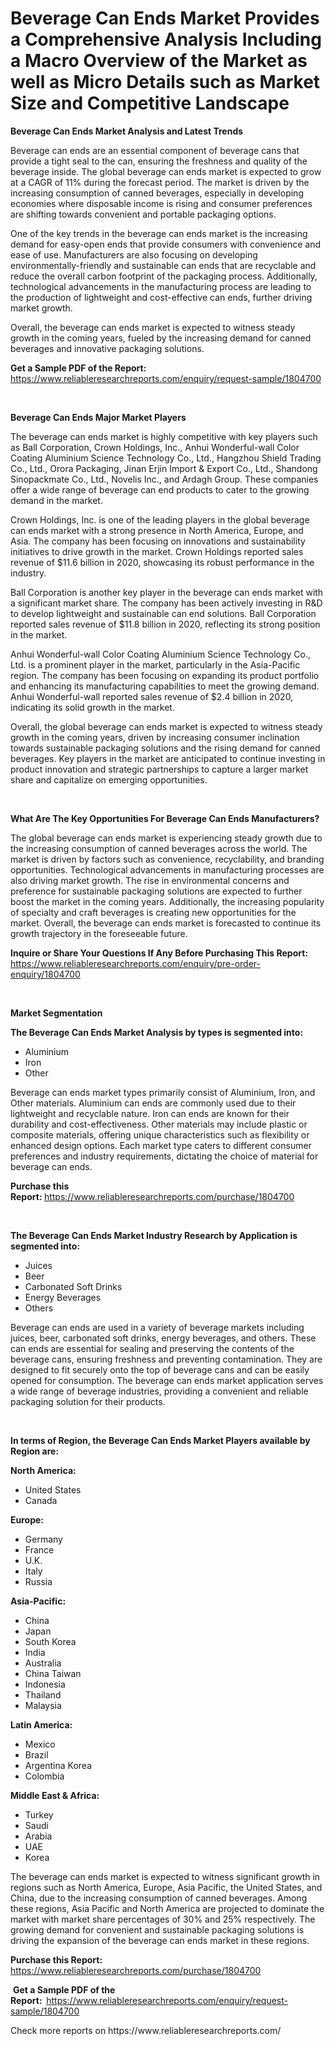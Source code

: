 <p><h1>Beverage Can Ends Market Provides a Comprehensive Analysis Including a Macro Overview of the Market as well as Micro Details such as Market Size and Competitive Landscape</h1></p><p><strong>Beverage Can Ends Market Analysis and Latest Trends</strong></p>
<p><p>Beverage can ends are an essential component of beverage cans that provide a tight seal to the can, ensuring the freshness and quality of the beverage inside. The global beverage can ends market is expected to grow at a CAGR of 11% during the forecast period. The market is driven by the increasing consumption of canned beverages, especially in developing economies where disposable income is rising and consumer preferences are shifting towards convenient and portable packaging options.</p><p>One of the key trends in the beverage can ends market is the increasing demand for easy-open ends that provide consumers with convenience and ease of use. Manufacturers are also focusing on developing environmentally-friendly and sustainable can ends that are recyclable and reduce the overall carbon footprint of the packaging process. Additionally, technological advancements in the manufacturing process are leading to the production of lightweight and cost-effective can ends, further driving market growth.</p><p>Overall, the beverage can ends market is expected to witness steady growth in the coming years, fueled by the increasing demand for canned beverages and innovative packaging solutions.</p></p>
<p><strong>Get a Sample PDF of the Report:&nbsp;</strong> <a href="https://www.reliableresearchreports.com/enquiry/request-sample/1804700">https://www.reliableresearchreports.com/enquiry/request-sample/1804700</a></p>
<p>&nbsp;</p>
<p><strong>Beverage Can Ends Major Market Players</strong></p>
<p><p>The beverage can ends market is highly competitive with key players such as Ball Corporation, Crown Holdings, Inc., Anhui Wonderful-wall Color Coating Aluminium Science Technology Co., Ltd., Hangzhou Shield Trading Co., Ltd., Orora Packaging, Jinan Erjin Import & Export Co., Ltd., Shandong Sinopackmate Co., Ltd., Novelis Inc., and Ardagh Group. These companies offer a wide range of beverage can end products to cater to the growing demand in the market.</p><p>Crown Holdings, Inc. is one of the leading players in the global beverage can ends market with a strong presence in North America, Europe, and Asia. The company has been focusing on innovations and sustainability initiatives to drive growth in the market. Crown Holdings reported sales revenue of $11.6 billion in 2020, showcasing its robust performance in the industry.</p><p>Ball Corporation is another key player in the beverage can ends market with a significant market share. The company has been actively investing in R&D to develop lightweight and sustainable can end solutions. Ball Corporation reported sales revenue of $11.8 billion in 2020, reflecting its strong position in the market.</p><p>Anhui Wonderful-wall Color Coating Aluminium Science Technology Co., Ltd. is a prominent player in the market, particularly in the Asia-Pacific region. The company has been focusing on expanding its product portfolio and enhancing its manufacturing capabilities to meet the growing demand. Anhui Wonderful-wall reported sales revenue of $2.4 billion in 2020, indicating its solid growth in the market.</p><p>Overall, the global beverage can ends market is expected to witness steady growth in the coming years, driven by increasing consumer inclination towards sustainable packaging solutions and the rising demand for canned beverages. Key players in the market are anticipated to continue investing in product innovation and strategic partnerships to capture a larger market share and capitalize on emerging opportunities.</p></p>
<p>&nbsp;</p>
<p><strong>What Are The Key Opportunities For Beverage Can Ends Manufacturers?</strong></p>
<p><p>The global beverage can ends market is experiencing steady growth due to the increasing consumption of canned beverages across the world. The market is driven by factors such as convenience, recyclability, and branding opportunities. Technological advancements in manufacturing processes are also driving market growth. The rise in environmental concerns and preference for sustainable packaging solutions are expected to further boost the market in the coming years. Additionally, the increasing popularity of specialty and craft beverages is creating new opportunities for the market. Overall, the beverage can ends market is forecasted to continue its growth trajectory in the foreseeable future.</p></p>
<p><strong>Inquire or Share Your Questions If Any Before Purchasing This Report:</strong> <a href="https://www.reliableresearchreports.com/enquiry/pre-order-enquiry/1804700">https://www.reliableresearchreports.com/enquiry/pre-order-enquiry/1804700</a></p>
<p>&nbsp;</p>
<p><strong>Market Segmentation</strong></p>
<p><strong>The Beverage Can Ends Market Analysis by types is segmented into:</strong></p>
<p><ul><li>Aluminium</li><li>Iron</li><li>Other</li></ul></p>
<p><p>Beverage can ends market types primarily consist of Aluminium, Iron, and Other materials. Aluminium can ends are commonly used due to their lightweight and recyclable nature. Iron can ends are known for their durability and cost-effectiveness. Other materials may include plastic or composite materials, offering unique characteristics such as flexibility or enhanced design options. Each market type caters to different consumer preferences and industry requirements, dictating the choice of material for beverage can ends.</p></p>
<p><strong>Purchase this Report:&nbsp;</strong><a href="https://www.reliableresearchreports.com/purchase/1804700">https://www.reliableresearchreports.com/purchase/1804700</a></p>
<p>&nbsp;</p>
<p><strong>The Beverage Can Ends Market Industry Research by Application is segmented into:</strong></p>
<p><ul><li>Juices</li><li>Beer</li><li>Carbonated Soft Drinks</li><li>Energy Beverages</li><li>Others</li></ul></p>
<p><p>Beverage can ends are used in a variety of beverage markets including juices, beer, carbonated soft drinks, energy beverages, and others. These can ends are essential for sealing and preserving the contents of the beverage cans, ensuring freshness and preventing contamination. They are designed to fit securely onto the top of beverage cans and can be easily opened for consumption. The beverage can ends market application serves a wide range of beverage industries, providing a convenient and reliable packaging solution for their products.</p></p>
<p>&nbsp;</p>
<p><strong>In terms of Region, the Beverage Can Ends Market Players available by Region are:</strong></p>
<p>
    <p> <strong> North America: </strong>
        <ul>
            <li>United States</li>
            <li>Canada</li>
        </ul>
        </p> 
    <p> <strong> Europe: </strong>
        <ul>
            <li>Germany</li>
            <li>France</li>
            <li>U.K.</li>
            <li>Italy</li>
            <li>Russia</li>
        </ul>
        </p> 
    <p> <strong> Asia-Pacific: </strong>
        <ul>
            <li>China</li>
            <li>Japan</li>
            <li>South Korea</li>
            <li>India</li>
            <li>Australia</li>
            <li>China Taiwan</li>
            <li>Indonesia</li>
            <li>Thailand</li>
            <li>Malaysia</li>
        </ul>
        </p> 
    <p> <strong> Latin America: </strong>
        <ul>
            <li>Mexico</li>
            <li>Brazil</li>
            <li>Argentina Korea</li>
            <li>Colombia</li>
        </ul>
        </p> 
    <p> <strong> Middle East & Africa: </strong>
        <ul>
            <li>Turkey</li>
            <li>Saudi</li>
            <li>Arabia</li>
            <li>UAE</li>
            <li>Korea</li>
        </ul>
    </p>
    </p>
<p><p>The beverage can ends market is expected to witness significant growth in regions such as North America, Europe, Asia Pacific, the United States, and China, due to the increasing consumption of canned beverages. Among these regions, Asia Pacific and North America are projected to dominate the market with market share percentages of 30% and 25% respectively. The growing demand for convenient and sustainable packaging solutions is driving the expansion of the beverage can ends market in these regions.</p></p>
<p><strong>Purchase this Report: </strong><a href="https://www.reliableresearchreports.com/purchase/1804700">https://www.reliableresearchreports.com/purchase/1804700</a></p>
<p>&nbsp;<strong>Get a Sample PDF of the Report:&nbsp;&nbsp;</strong><a href="https://www.reliableresearchreports.com/enquiry/request-sample/1804700">https://www.reliableresearchreports.com/enquiry/request-sample/1804700</a></p>
<p><strong></strong></p>
<p>Check more reports on https://www.reliableresearchreports.com/</p>